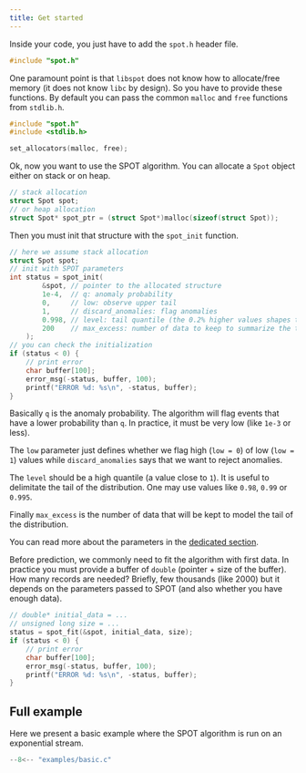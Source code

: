 ```yaml
---
title: Get started
---
```


Inside your code, you just have to add the `spot.h` header file.

```c
#include "spot.h"
```

One paramount point is that `libspot` does not know how to allocate/free memory (it does not know `libc` by design). So you have to provide these functions. By default you can pass the common `malloc` and `free` functions from `stdlib.h`.

```c
#include "spot.h"
#include <stdlib.h>

set_allocators(malloc, free);
```

Ok, now you want to use the SPOT algorithm. You can allocate a `Spot` object either on stack or on heap.

```c
// stack allocation
struct Spot spot;
// or heap allocation
struct Spot* spot_ptr = (struct Spot*)malloc(sizeof(struct Spot));
```

Then you must init that structure with the `spot_init` function.

```c
// here we assume stack allocation
struct Spot spot;
// init with SPOT parameters
int status = spot_init(
        &spot, // pointer to the allocated structure
        1e-4,  // q: anomaly probability
        0,     // low: observe upper tail
        1,     // discard_anomalies: flag anomalies
        0.998, // level: tail quantile (the 0.2% higher values shapes the tail)
        200    // max_excess: number of data to keep to summarize the tail
    );
// you can check the initialization
if (status < 0) {
    // print error
    char buffer[100];
    error_msg(-status, buffer, 100);
    printf("ERROR %d: %s\n", -status, buffer);
}
```

Basically `q` is the anomaly probability. The algorithm will flag events that have a lower probability than `q`. In practice, it must be very low (like `1e-3` or less).

The `low` parameter just defines whether we flag high (`low = 0`) of low (`low = 1`) values while `discard_anomalies` says that we want to reject anomalies.

The `level` should be a high quantile (a value close to `1`). It is useful to delimitate the tail of the distribution. One may use values like `0.98`, `0.99` or `0.995`.

Finally `max_excess` is the number of data that will be kept to model the tail of the distribution.

You can read more about the parameters in the [dedicated section](30_parameters.md).

Before prediction, we commonly need to fit the algorithm with first data. In practice you must provide a buffer of `double` (pointer + size of the buffer). How many records are needed? Briefly, few thousands (like 2000) but it depends on the parameters passed to SPOT (and also whether you have enough data).

```c
// double* initial_data = ...
// unsigned long size = ...
status = spot_fit(&spot, initial_data, size);
if (status < 0) {
    // print error
    char buffer[100];
    error_msg(-status, buffer, 100);
    printf("ERROR %d: %s\n", -status, buffer);
}
```

## Full example

Here we present a basic example where the SPOT algorithm is run on an exponential stream.

```c
--8<-- "examples/basic.c"
```
